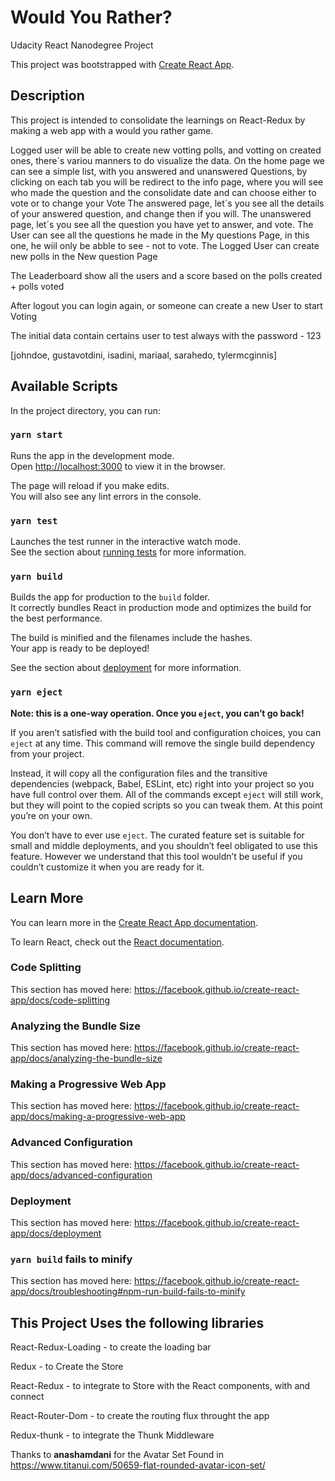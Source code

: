 # Would You Rather?

Udacity React Nanodegree Project

This project was bootstrapped with [Create React App](https://github.com/facebook/create-react-app).

## Description

This project is intended to consolidate the learnings on React-Redux by making a web app with a would you rather game.

Logged user will be able to create new votting polls, and votting on created ones, there´s variou manners to do visualize the data.
On the home page we can see a simple list, with you answered and unanswered Questions, by clicking on each tab you will be redirect to the info page, where you will see who made the question and the consolidate date and can choose either to vote or to change your Vote
The answered page, let´s you see all the details of your answered question, and change then if you will.
The unanswered page, let´s you see all the question you have yet to answer, and vote.
The User can see all the questions he made in the My questions Page, in this one, he wiil only be abble to see - not to vote.
The Logged User can create new polls in the New question Page

The Leaderboard show all the users and a score based on the polls created + polls voted

After logout you can login again, or someone can create a new User to start Voting

The initial data contain certains user to test always with the password - 123

[johndoe, gustavotdini, isadini, mariaal, sarahedo, tylermcginnis]

## Available Scripts

In the project directory, you can run:

### `yarn start`

Runs the app in the development mode.<br />
Open [http://localhost:3000](http://localhost:3000) to view it in the browser.

The page will reload if you make edits.<br />
You will also see any lint errors in the console.

### `yarn test`

Launches the test runner in the interactive watch mode.<br />
See the section about [running tests](https://facebook.github.io/create-react-app/docs/running-tests) for more information.

### `yarn build`

Builds the app for production to the `build` folder.<br />
It correctly bundles React in production mode and optimizes the build for the best performance.

The build is minified and the filenames include the hashes.<br />
Your app is ready to be deployed!

See the section about [deployment](https://facebook.github.io/create-react-app/docs/deployment) for more information.

### `yarn eject`

**Note: this is a one-way operation. Once you `eject`, you can’t go back!**

If you aren’t satisfied with the build tool and configuration choices, you can `eject` at any time. This command will remove the single build dependency from your project.

Instead, it will copy all the configuration files and the transitive dependencies (webpack, Babel, ESLint, etc) right into your project so you have full control over them. All of the commands except `eject` will still work, but they will point to the copied scripts so you can tweak them. At this point you’re on your own.

You don’t have to ever use `eject`. The curated feature set is suitable for small and middle deployments, and you shouldn’t feel obligated to use this feature. However we understand that this tool wouldn’t be useful if you couldn’t customize it when you are ready for it.

## Learn More

You can learn more in the [Create React App documentation](https://facebook.github.io/create-react-app/docs/getting-started).

To learn React, check out the [React documentation](https://reactjs.org/).

### Code Splitting

This section has moved here: https://facebook.github.io/create-react-app/docs/code-splitting

### Analyzing the Bundle Size

This section has moved here: https://facebook.github.io/create-react-app/docs/analyzing-the-bundle-size

### Making a Progressive Web App

This section has moved here: https://facebook.github.io/create-react-app/docs/making-a-progressive-web-app

### Advanced Configuration

This section has moved here: https://facebook.github.io/create-react-app/docs/advanced-configuration

### Deployment

This section has moved here: https://facebook.github.io/create-react-app/docs/deployment

### `yarn build` fails to minify

This section has moved here: https://facebook.github.io/create-react-app/docs/troubleshooting#npm-run-build-fails-to-minify

## This Project Uses the following libraries

React-Redux-Loading - to create the loading bar

Redux - to Create the Store

React-Redux - to integrate to Store with the React components, with <Provider/> and connect

React-Router-Dom - to create the routing flux throught the app

Redux-thunk - to integrate the Thunk Middleware

Thanks to **anashamdani** for the Avatar Set
Found in <https://www.titanui.com/50659-flat-rounded-avatar-icon-set/>







